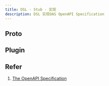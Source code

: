 ```yaml
---
title: DSL - Stub - 实现
description: DSL 实现OAS OpenAPI Specification
---
```


## Proto

## Plugin


## Refer

1. [The OpenAPI Specification](https://github.com/OAI/OpenAPI-Specification)